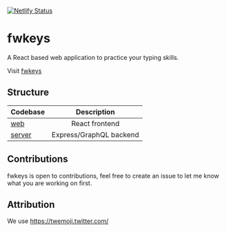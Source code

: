 [![Netlify Status](https://api.netlify.com/api/v1/badges/cf6b4d4e-09fe-4edf-b342-1a6455f4d87f/deploy-status)](https://app.netlify.com/sites/vigilant-pike-ec281c/deploys)

# fwkeys

A React based web application to practice your typing skills.

Visit [fwkeys](https://vigilant-pike-ec281c.netlify.app/)

## Structure

| Codebase           |       Description       |
| :----------------- | :---------------------: |
| [web](kousa)       |     React frontend      |
| [server](shawarma) | Express/GraphQL backend |

## Contributions

fwkeys is open to contributions, feel free to create an issue to let me know what you are working on first.

## Attribution

We use https://twemoji.twitter.com/
